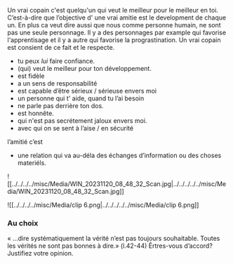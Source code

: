  
Un vrai copain c'est quelqu'un qui veut le meilleur pour le meilleur en toi.
C’est-à-dire que l’objective d' une vrai amitie  est le development de chaque un. En plus ca veut dire aussi que nous comme personne humain, ne sont pas une seule personnage. Il y a des personnages par example  qui favorise l'apprentisage et il y a autre qui favorise la prograstination. Un vrai copain est consient de ce fait et le respecte.

- tu peux *lui* faire confiance.
- (qui) veut le meilleur pour ton développement.
- est fidèle
- a un sens de responsabilité
- est capable d’être sérieux / sérieuse envers moi
- un personne qui t' aide, quand tu l’ai besoin 
- ne parle pas derrière ton dos.
- est honnête.
- qui n'est pas secrétement jaloux envers moi.
- avec qui on se sent à l’aise / en sécurité


l’amitié c’est

- une relation qui va au-déla des échanges d’information ou des choses materiéls. 


![[../../../../misc/Media/WIN_20231120_08_48_32_Scan.jpg|../../../../../misc/Media/WIN_20231120_08_48_32_Scan.jpg]]

![[../../../../misc/Media/clip 6.png|../../../../../misc/Media/clip 6.png]]

### Au choix 
« …dire systématiquement la vérité n’est pas toujours souhaitable. Toutes les vérités ne sont pas bonnes à dire.» (l.42-44) Êrtres-vous d’accord? Justifiez votre opinion.
